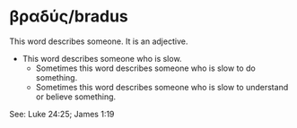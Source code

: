 # βραδύς/bradus
This word describes someone. It is an adjective. 

* This word describes someone who is slow. 
    * Sometimes this word describes someone who is slow to do something.
    * Sometimes this word describes someone who is slow to understand or believe something.

See: Luke 24:25; James 1:19
